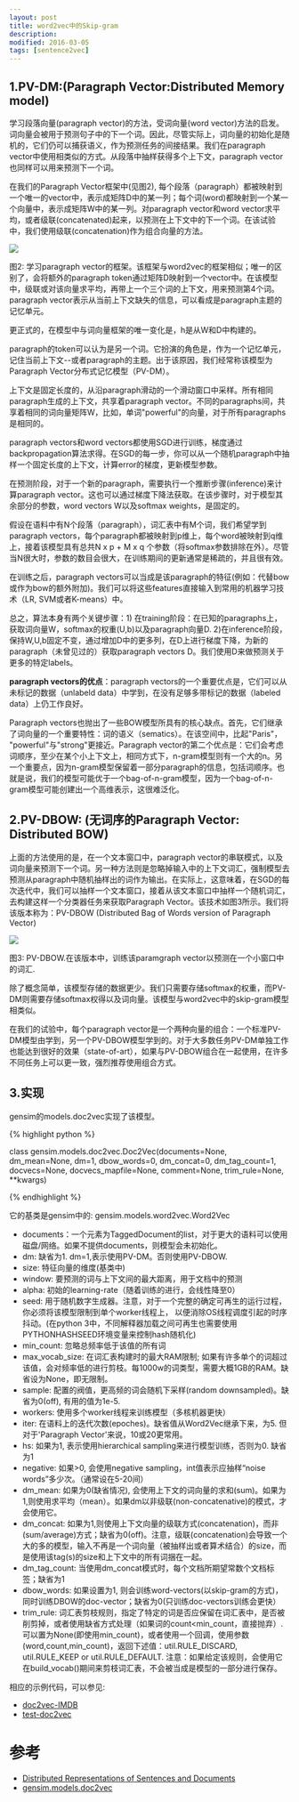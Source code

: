 ```yaml
---
layout: post
title: word2vec中的Skip-gram
description: 
modified: 2016-03-05
tags: [sentence2vec]
---
```


## 1.PV-DM:(Paragraph Vector:Distributed Memory model) 
 
学习段落向量(paragraph vector)的方法，受词向量(word vector)方法的启发。词向量会被用于预测句子中的下一个词。因此，尽管实际上，词向量的初始化是随机的，它们仍可以捕获语义，作为预测任务的间接结果。我们在paragraph vector中使用相类似的方式。从段落中抽样获得多个上下文，paragraph vector也同样可以用来预测下一个词。

在我们的Paragraph Vector框架中(见图2), 每个段落（paragraph）都被映射到一个唯一的vector中，表示成矩阵D中的某一列；每个词(word)都映射到一个某一个向量中，表示成矩阵W中的某一列。对paragraph vector和word vector求平均，或者级联(concatenated)起来，以预测在上下文中的下一个词。在该试验中，我们使用级联(concatenation)作为组合向量的方法。

<img src="http://pic.yupoo.com/wangdren23/Gl206Ip6/medish.jpg">

图2: 学习paragraph vector的框架。该框架与word2vec的框架相似；唯一的区别了，会将额外的paragraph token通过矩阵D映射到一个vector中。在该模型中，级联或对该向量求平均，再带上一个三个词的上下文，用来预测第4个词。paragraph vector表示从当前上下文缺失的信息，可以看成是paragraph主题的记忆单元。

更正式的，在模型中与词向量框架的唯一变化是，h是从W和D中构建的。

paragraph的token可以认为是另一个词。它扮演的角色是，作为一个记忆单元，记住当前上下文--或者paragraph的主题。出于该原因，我们经常称该模型为Paragraph Vector分布式记忆模型（PV-DM）。

上下文是固定长度的，从沿paragraph滑动的一个滑动窗口中采样。所有相同paragraph生成的上下文，共享着paragraph vector。不同的paragraphs间，共享着相同的词向量矩阵W，比如，单词"powerful"的向量，对于所有paragraphs是相同的。

paragraph vectors和word vectors都使用SGD进行训练，梯度通过backpropagation算法求得。在SGD的每一步，你可以从一个随机paragraph中抽样一个固定长度的上下文，计算error的梯度，更新模型参数。

在预测阶段，对于一个新的paragraph，需要执行一个推断步骤(inference)来计算paragraph vector。这也可以通过梯度下降法获取。在该步骤时，对于模型其余部分的参数，word vectors W以及softmax weights，是固定的。

假设在语料中有N个段落（paragraph），词汇表中有M个词，我们希望学到paragraph vectors，每个paragraph都被映射到p维上，每个word被映射到q维上，接着该模型具有总共N x p + M x q 个参数（将softmax参数排除在外）。尽管当N很大时，参数的数目会很大，在训练期间的更新通常是稀疏的，并且很有效。

在训练之后，paragraph vectors可以当成是该paragraph的特征(例如：代替bow或作为bow的额外附加)。我们可以将这些features直接输入到常用的机器学习技术（LR, SVM或者K-means）中。

总之，算法本身有两个关键步骤：1) 在training阶段：在已知的paragraphs上，获取词向量W，softmax的权重(U,b)以及paragraph向量D. 2)在inference阶段，保持W,U,b固定不变，通过增加D中的更多列，在D上进行梯度下降，为新的paragraph（未曾见过的）获取paragraph vectors D。我们使用D来做预测关于更多的特定labels。

**paragraph vectors的优点**：paragraph vectors的一个重要优点是，它们可以从未标记的数据（unlabeld data）中学到，在没有足够多带标记的数据（labeled data）上仍工作良好。

Paragraph vectors也抛出了一些BOW模型所具有的核心缺点。首先，它们继承了词向量的一个重要特性：词的语义（sematics）。在该空间中，比起"Paris"， "powerful"与"strong"更接近。Paragraph vector的第二个优点是：它们会考虑词顺序，至少在某个小上下文上，相同方式下，n-gram模型则有一个大的n。另一个重要点，因为n-gram模型保留着一部分paragraph的信息，包括词顺序。也就是说，我们的模型可能优于一个bag-of-n-gram模型，因为一个bag-of-n-gram模型可能创建出一个高维表示，这很难泛化。

## 2.PV-DBOW: (无词序的Paragraph Vector: Distributed BOW)

上面的方法使用的是，在一个文本窗口中，paragraph vector的串联模式，以及词向量来预测下一个词。另一种方法则是忽略掉输入中的上下文词汇，强制模型去预测从paragraph中随机抽样出的词作为输出。在实际上，这意味着，在SGD的每次迭代中，我们可以抽样一个文本窗口，接着从该文本窗口中抽样一个随机词汇，去构建这样一个分类器任务来获取Paragraph Vector。该技术如图3所示。我们将该版本称为：PV-DBOW (Distributed
Bag of Words version of Paragraph Vector)

<img src="http://pic.yupoo.com/wangdren23/Gl3kipIb/medish.jpg">

图3: PV-DBOW.在该版本中，训练该paramgraph vector以预测在一个小窗口中的词汇.

除了概念简单，该模型存储的数据更少。我们只需要存储softmax的权重，而PV-DM则需要存储softmax权得以及词向量。该模型与word2vec中的skip-gram模型相类似。

在我们的试验中，每个paragraph vector是一个两种向量的组合：一个标准PV-DM模型由学到，另一个PV-DBOW模型学到的。对于大多数任务PV-DM单独工作也能达到很好的效果（state-of-art），如果与PV-DBOW组合在一起使用，在许多不同任务上可以更一致，强烈推荐使用组合方式。

## 3.实现

gensim的models.doc2vec实现了该模型。

{% highlight python %}

class gensim.models.doc2vec.Doc2Vec(documents=None, 
	dm_mean=None, 
	dm=1, 
	dbow_words=0, 
	dm_concat=0, 
	dm_tag_count=1, 
	docvecs=None, 
	docvecs_mapfile=None, 
	comment=None, 
	trim_rule=None, 
	**kwargs)

{% endhighlight %}

它的基类是gensim中的: gensim.models.word2vec.Word2Vec

- documents：一个元素为TaggedDocument的list，对于更大的语料可以使用磁盘/网络。如果不提供documents，则模型会未初始化。
- dm: 缺省为1. dm=1,表示使用PV-DM。否则使用PV-DBOW.
- size: 特征向量的维度(基类中)
- window: 要预测的词与上下文间的最大距离，用于文档中的预测
- alpha: 初始的learning-rate（随着训练的进行，会线性降至0）
- seed: 用于随机数字生成器。注意，对于一个完整的确定可再生的运行过程，你必须将该模型限制到单个worker线程上， 以便消除OS线程调度引起的时序抖动。(在python 3中，不同解释器加载之间可再生也需要使用PYTHONHASHSEED环境变量来控制hash随机化)
- min_count: 忽略总频率低于该值的所有词
- max_vocab_size: 在词汇表构建时的最大RAM限制; 如果有许多单个的词超过该值，会对频率低的进行剪枝。每1000w的词类型，需要大概1GB的RAM。缺省设为None，即无限制。
- sample: 配置的阀值，更高频的词会随机下采样(random downsampled)。缺省为0(off), 有用的值为1e-5.
- workers: 使用多个worker线程来训练模型（多核机器更快）
- iter: 在语料上的迭代次数(epoches)。缺省值从Word2Vec继承下来，为5. 但对于'Paragraph Vector'来说，10或20更常用。
- hs: 如果为1, 表示使用hierarchical sampling来进行模型训练，否则为0. 缺省为1
- negative: 如果>0, 会使用negative sampling，int值表示应抽样“noise words”多少次。（通常设在5-20间）
- dm_mean: 如果为0(缺省情况), 会使用上下文的词向量的求和(sum)。如果为1,则使用求平均（mean）。如果dm以非级联(non-concatenative)的模式，才会使用它。
- dm_concat: 如果为1,则使用上下文向量的级联方式(concatenation)，而非(sum/average)方式；缺省为0(off)。注意，级联(concatenation)会导致一个大的多的模型，输入不再是一个词向量（被抽样出或者算术结合）的size，而是使用该tag(s)的size和上下文中的所有词捆在一起。
- dm_tag_count: 当使用dm_concat模式时，每个文档所期望常数个文档标签；缺省为1
- dbow_words: 如果设置为1, 则会训练word-vectors(以skip-gram的方式)，同时训练DBOW的doc-vector；缺省为0(只训练doc-vectors训练会更快）
- trim_rule: 词汇表剪枝规则，指定了特定的词是否应保留在词汇表中，是否被削剪掉，或者使用缺省方式处理（如果词的count<min_count，直接抛弃）. 可以置为None(即使用min_count)，或者使用一个回调，使用参数(word,count,min_count)，返回下述值：util.RULE_DISCARD, util.RULE_KEEP or util.RULE_DEFAULT. 注意：如果给定该规则，会使用它在build_vocab()期间来剪枝词汇表，不会被当成是模型的一部分进行保存。

相应的示例代码，可以参见: 

- [doc2vec-IMDB](https://github.com/RaRe-Technologies/gensim/blob/develop/docs/notebooks/doc2vec-IMDB.ipynb)  
- [test-doc2vec](https://github.com/RaRe-Technologies/gensim/blob/develop/gensim/test/test_doc2vec.py)


# 参考

- [Distributed Representations of Sentences and Documents](http://cs.stanford.edu/~quocle/paragraph_vector.pdf)
- [gensim.models.doc2vec](https://radimrehurek.com/gensim/models/doc2vec.html)